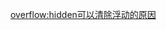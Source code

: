 <!--
 * @Author: Jason
 * @Date: 2019-08-17 19:17:31
 * @Github: https://github.com/JasonLaii
 * @Description: 
 * @LastEditTime: 2019-08-18 11:03:53
 -->


[overflow:hidden可以清除浮动的原因](/消失的边界线问题/README.md)
